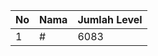 | No | Nama            | Jumlah Level |
|----|-----------------|--------------|
| 1  | #    |    6083        |
